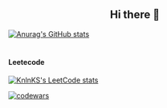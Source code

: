 <h2 align="center">Hi there 👋</h2>
  
[![Anurag's GitHub stats](https://github-readme-stats.vercel.app/api?username=kova1ev&theme=buefy&show_icons=true)](https://github.com/anuraghazra/github-readme-stats)

#
#### Leetecode
[![KnlnKS's LeetCode stats](https://leetcode-stats-six.vercel.app/api?username=kova1ev&theme=dark)](https://github.com/KnlnKS/leetcode-stats)
  
[![codewars](https://www.codewars.com/users/kova1ev/badges/small)](https://www.codewars.com/users/kova1ev)

<!--
**kova1ev/kova1ev** is a ✨ _special_ ✨ repository because its `README.md` (this file) appears on your GitHub profile.

Here are some ideas to get you started:

- 🔭 I’m currently working on ...
- 🌱 I’m currently learning ...
- 👯 I’m looking to collaborate on ...
- 🤔 I’m looking for help with ...
- 💬 Ask me about ...
- 📫 How to reach me: ...
- 😄 Pronouns: ...
- ⚡ Fun fact: ...
-->

